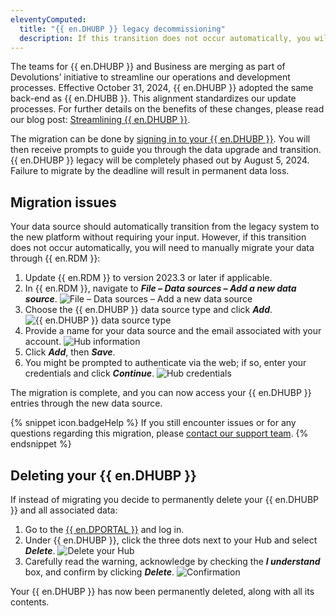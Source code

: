 ```yaml
---
eleventyComputed:
  title: "{{ en.DHUBP }} legacy decommissioning"
  description: If this transition does not occur automatically, you will need to manually migrate your data.
---
```

The teams for {{ en.DHUBP }} and Business are merging as part of Devolutions’ initiative to streamline our operations and development processes. Effective October 31, 2024, {{ en.DHUBP }} adopted the same back-end as {{ en.DHUBB }}. This alignment standardizes our update processes. For further details on the benefits of these changes, please read our blog post: [Streamlining {{ en.DHUBP }}](https://blog.devolutions.net/2023/10/streamlining-devolutions-hub-personal/).

The migration can be done by [signing in to your {{ en.DHUBP }}](https://hub.devolutions.net). You will then receive prompts to guide you through the data upgrade and transition. {{ en.DHUBP }} legacy will be completely phased out by August 5, 2024. Failure to migrate by the deadline will result in permanent data loss.

## Migration issues
Your data source should automatically transition from the legacy system to the new platform without requiring your input. However, if this transition does not occur automatically, you will need to manually migrate your data through {{ en.RDM }}: 

1. Update {{ en.RDM }} to version 2023.3 or later if applicable.
1. In {{ en.RDM }}, navigate to ***File – Data sources – Add a new data source***.
![File – Data sources – Add a new data source](https://cdnweb.devolutions.net/docs/RDMW2047_2024_1.png)
1. Choose the {{ en.DHUBP }} data source type and click ***Add***.
![{{ en.DHUBP }} data source type](https://cdnweb.devolutions.net/docs/RDMW2048_2024_1.png)
1. Provide a name for your data source and the email associated with your account.
![Hub information](https://cdnweb.devolutions.net/docs/RDMW2049_2024_1.png)
1. Click ***Add***, then ***Save***.
1. You might be prompted to authenticate via the web; if so, enter your credentials and click ***Continue***.
![Hub credentials](https://cdnweb.devolutions.net/docs/CLOUD2002_2024_1.png)

The migration is complete, and you can now access your {{ en.DHUBP }} entries through the new data source.

{% snippet icon.badgeHelp %}
If you still encounter issues or for any questions regarding this migration, please [contact our support team](mailto:service@devolutions.net).
{% endsnippet %}

## Deleting your {{ en.DHUBP }}

If instead of migrating you decide to permanently delete your {{ en.DHUBP }} and all associated data:

1. Go to the [{{ en.DPORTAL }}](https://portal.devolutions.com/hub-personal) and log in.
1. Under {{ en.DHUBP }}, click the three dots next to your Hub and select ***Delete***.
![Delete your Hub](https://cdnweb.devolutions.net/docs/CLOUD2000_2024_1.png)
1. Carefully read the warning, acknowledge by checking the ***I understand*** box, and confirm by clicking ***Delete***.
![Confirmation](https://cdnweb.devolutions.net/docs/CLOUD2001_2024_1.png)

Your {{ en.DHUBP }} has now been permanently deleted, along with all its contents.